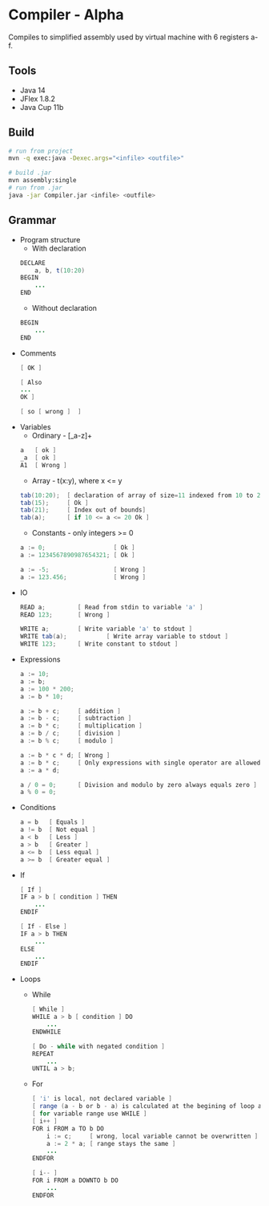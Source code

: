 # Compiler - Alpha

Compiles to simplified assembly used by virtual machine with 6 registers a-f.

## Tools  
- Java 14
- JFlex 1.8.2
- Java Cup 11b


## Build
```bash
# run from project
mvn -q exec:java -Dexec.args="<infile> <outfile>"

# build .jar
mvn assembly:single
# run from .jar
java -jar Compiler.jar <infile> <outfile>
```

## Grammar
- Program structure
    - With declaration
    ```java
    DECLARE
   	    a, b, t(10:20)
    BEGIN
        ...
    END
    ```
	- Without declaration
    ```java
    BEGIN
        ...
    END
    ```
- Comments
    ```java
    [ OK ]
  
    [ Also
    ...
    OK ]
  
    [ so [ wrong ]  ]
    ```
* Variables
    * Ordinary - [_a-z]+
    ```java
    a   [ ok ]
    _a  [ ok ]
    A1  [ Wrong ]
  ```
    * Array - t(x:y), where x <= y
    ```java
    tab(10:20);  [ declaration of array of size=11 indexed from 10 to 20 ]
    tab(15);     [ Ok ]
    tab(21);     [ Index out of bounds]
    tab(a);      [ if 10 <= a <= 20 Ok ]
    ``` 
    * Constants - only integers >= 0
    ```java
    a := 0;                   [ Ok ]
    a := 1234567890987654321; [ Ok ]
  
    a := -5;                  [ Wrong ]
    a := 123.456;             [ Wrong ]
    ```
  
- IO
    ```java
    READ a;  		[ Read from stdin to variable 'a' ]
    READ 123; 		[ Wrong ]
  
    WRITE a;		[ Write variable 'a' to stdout ]
    WRITE tab(a);	        [ Write array variable to stdout ]
    WRITE 123;		[ Write constant to stdout ]
    ```
- Expressions
    ```java
    a := 10;
    a := b;
    a := 100 * 200;
    a := b * 10;
  
    a := b + c;     [ addition ]
    a := b - c;     [ subtraction ]
    a := b * c;     [ multiplication ]
    a := b / c;     [ division ]
    a := b % c;     [ modulo ]
  
    a := b * c * d; [ Wrong ]
    a := b * c;     [ Only expressions with single operator are allowed ]
    a := a * d;
  
    a / 0 = 0;      [ Division and modulo by zero always equals zero ]
    a % 0 = 0;
    ```

- Conditions
    ```java
    a = b   [ Equals ]
    a != b  [ Not equal ]
    a < b   [ Less ]
    a > b   [ Greater ]
    a <= b  [ Less equal ]
    a >= b  [ Greater equal ]
    ```

- If
    ```java
    [ If ]
    IF a > b [ condition ] THEN 
        ...
    ENDIF
  
    [ If - Else ]
    IF a > b THEN 
        ...
    ELSE
        ...
    ENDIF
    ```  
- Loops
    - While
        ```java
        [ While ]
        WHILE a > b [ condition ] DO
            ...
        ENDWHILE
      
        [ Do - while with negated condition ]
        REPEAT 
            ...
        UNTIL a > b;
        ```  
    - For
        ```java
        [ 'i' is local, not declared variable ]
        [ range (a - b or b - a) is calculated at the begining of loop and cannot be changed ]
        [ for variable range use WHILE ]
        [ i++ ]
        FOR i FROM a TO b DO
            i := c;     [ wrong, local variable cannot be overwritten ]
            a := 2 * a; [ range stays the same ] 
            ...
        ENDFOR
      
        [ i-- ]
        FOR i FROM a DOWNTO b DO
            ...
        ENDFOR
        ```    